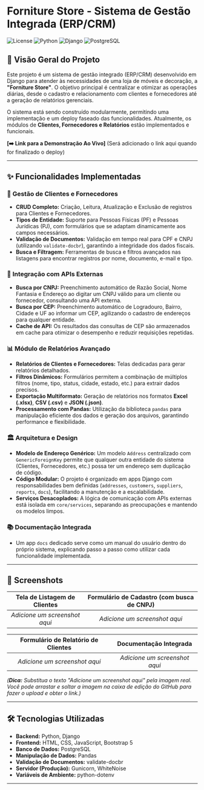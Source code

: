 # Forniture Store - Sistema de Gestão Integrada (ERP/CRM)

![License](https://img.shields.io/badge/license-MIT-blue.svg)
![Python](https://img.shields.io/badge/Python-3.12+-yellow.svg)
![Django](https://img.shields.io/badge/Django-5.2+-green.svg)
![PostgreSQL](https://img.shields.io/badge/Database-PostgreSQL-blue.svg)

## 📖 Visão Geral do Projeto

Este projeto é um sistema de gestão integrado (ERP/CRM) desenvolvido em Django para atender às necessidades de uma loja de móveis e decoração, a **"Forniture Store"**. O objetivo principal é centralizar e otimizar as operações diárias, desde o cadastro e relacionamento com clientes e fornecedores até a geração de relatórios gerenciais.

O sistema está sendo construído modularmente, permitindo uma implementação e um deploy faseado das funcionalidades. Atualmente, os módulos de **Clientes, Fornecedores e Relatórios** estão implementados e funcionais.

**[➡️ Link para a Demonstração Ao Vivo]** (Será adicionado o link aqui quando for finalizado o deploy)

---

## ✨ Funcionalidades Implementadas

### 👤 **Gestão de Clientes e Fornecedores**
- **CRUD Completo:** Criação, Leitura, Atualização e Exclusão de registros para Clientes e Fornecedores.
- **Tipos de Entidade:** Suporte para Pessoas Físicas (PF) e Pessoas Jurídicas (PJ), com formulários que se adaptam dinamicamente aos campos necessários.
- **Validação de Documentos:** Validação em tempo real para CPF e CNPJ (utilizando `validate-docbr`), garantindo a integridade dos dados fiscais.
- **Busca e Filtragem:** Ferramentas de busca e filtros avançados nas listagens para encontrar registros por nome, documento, e-mail e tipo.

### 🔌 **Integração com APIs Externas**
- **Busca por CNPJ:** Preenchimento automático de Razão Social, Nome Fantasia e Endereço ao digitar um CNPJ válido para um cliente ou fornecedor, consultando uma API externa.
- **Busca por CEP:** Preenchimento automático de Logradouro, Bairro, Cidade e UF ao informar um CEP, agilizando o cadastro de endereços para qualquer entidade.
- **Cache de API:** Os resultados das consultas de CEP são armazenados em cache para otimizar o desempenho e reduzir requisições repetidas.

### 📊 **Módulo de Relatórios Avançado**
- **Relatórios de Clientes e Fornecedores:** Telas dedicadas para gerar relatórios detalhados.
- **Filtros Dinâmicos:** Formulários permitem a combinação de múltiplos filtros (nome, tipo, status, cidade, estado, etc.) para extrair dados precisos.
- **Exportação Multiformato:** Geração de relatórios nos formatos **Excel (.xlsx)**, **CSV (.csv)** e **JSON (.json)**.
- **Processamento com Pandas:** Utilização da biblioteca `pandas` para manipulação eficiente dos dados e geração dos arquivos, garantindo performance e flexibilidade.

### 🏛️ **Arquitetura e Design**
- **Modelo de Endereço Genérico:** Um modelo `Address` centralizado com `GenericForeignKey` permite que qualquer outra entidade do sistema (Clientes, Fornecedores, etc.) possa ter um endereço sem duplicação de código.
- **Código Modular:** O projeto é organizado em apps Django com responsabilidades bem definidas (`addresses`, `customers`, `suppliers`, `reports`, `docs`), facilitando a manutenção e a escalabilidade.
- **Serviços Desacoplados:** A lógica de comunicação com APIs externas está isolada em `core/services`, separando as preocupações e mantendo os modelos limpos.

### 📚 **Documentação Integrada**
- Um app `docs` dedicado serve como um manual do usuário dentro do próprio sistema, explicando passo a passo como utilizar cada funcionalidade implementada.

---

## 📸 Screenshots

| Tela de Listagem de Clientes | Formulário de Cadastro (com busca de CNPJ) |
| :-------------------------: | :--------------------------: |
| *Adicione um screenshot aqui* | *Adicione um screenshot aqui* |

| Formulário de Relatório de Clientes | Documentação Integrada |
| :-------------------------: | :--------------------------: |
| *Adicione um screenshot aqui* | *Adicione um screenshot aqui* |

*(**Dica:** Substitua o texto "Adicione um screenshot aqui" pela imagem real. Você pode arrastar e soltar a imagem na caixa de edição do GitHub para fazer o upload e obter o link.)*

---

## 🛠️ Tecnologias Utilizadas

- **Backend:** Python, Django
- **Frontend:** HTML, CSS, JavaScript, Bootstrap 5
- **Banco de Dados:** PostgreSQL
- **Manipulação de Dados:** Pandas
- **Validação de Documentos:** validate-docbr
- **Servidor (Produção):** Gunicorn, WhiteNoise
- **Variáveis de Ambiente:** python-dotenv

---

